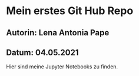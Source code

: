 # Mein erstes Git Hub Repo

## Autorin: Lena Antonia Pape
## Datum: 04.05.2021

Hier sind meine Jupyter Notebooks zu finden.
